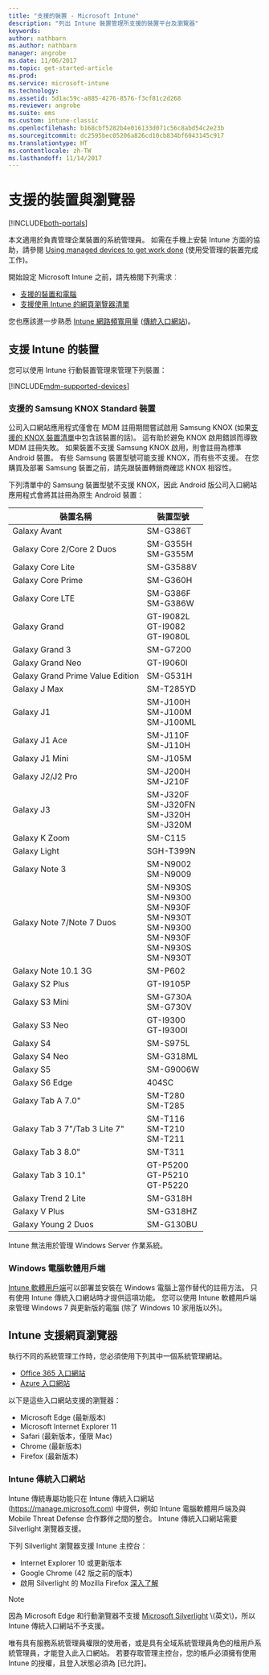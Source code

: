 ```yaml
---
title: "支援的裝置 - Microsoft Intune"
description: "列出 Intune 裝置管理所支援的裝置平台及瀏覽器"
keywords: 
author: nathbarn
ms.author: nathbarn
manager: angrobe
ms.date: 11/06/2017
ms.topic: get-started-article
ms.prod: 
ms.service: microsoft-intune
ms.technology: 
ms.assetid: 5d1ac59c-a885-4276-8576-f3cf81c2d268
ms.reviewer: angrobe
ms.suite: ems
ms.custom: intune-classic
ms.openlocfilehash: b168cbf5282b4e016133d071c56c8abd54c2e23b
ms.sourcegitcommit: dc2595bec05206a826cd10cb834bf6043145c917
ms.translationtype: HT
ms.contentlocale: zh-TW
ms.lasthandoff: 11/14/2017
---
```

# <a name="supported-devices-and-browsers"></a>支援的裝置與瀏覽器

[!INCLUDE[both-portals](./includes/note-for-both-portals.md)]

本文適用於負責管理企業裝置的系統管理員。 如需在手機上安裝 Intune 方面的協助，請參閱 [Using managed devices to get work done](/intune-user-help/company-portal-frequently-asked-questions) (使用受管理的裝置完成工作)。

開始設定 Microsoft Intune 之前，請先檢閱下列需求︰

- [支援的裝置和電腦](#intune-supported-devices)
- [支援使用 Intune 的網頁瀏覽器清單](#intune-supported-web-browsers)

您也應該進一步熟悉 [Intune 網路頻寬用量](network-bandwidth-use.md) ([傳統入口網站](/intune-classic/get-started/network-bandwidth-use))。

## <a name="intune-supported-devices"></a>支援 Intune 的裝置

您可以使用 Intune 行動裝置管理來管理下列裝置：

[!INCLUDE[mdm-supported-devices](./includes/mdm-supported-devices.md)]

### <a name="supported-samsung-knox-standard-devices"></a>支援的 Samsung KNOX Standard 裝置

公司入口網站應用程式僅會在 MDM 註冊期間嘗試啟用 Samsung KNOX (如果[支援的 KNOX 裝置清單](https://www.samsungknox.com/knox-supported-devices/knox-workspace)中包含該裝置的話)。 這有助於避免 KNOX 啟用錯誤而導致 MDM 註冊失敗。 如果裝置不支援 Samsung KNOX 啟用，則會註冊為標準 Android 裝置。 有些 Samsung 裝置型號可能支援 KNOX，而有些不支援。 在您購買及部署 Samsung 裝置之前，請先跟裝置轉銷商確認 KNOX 相容性。

下列清單中的 Samsung 裝置型號不支援 KNOX，因此 Android 版公司入口網站應用程式會將其註冊為原生 Android 裝置：

| **裝置名稱** | **裝置型號** |
| --- | --- |
| Galaxy Avant | SM-G386T |
| Galaxy Core 2/Core 2 Duos | SM-G355H<br>SM-G355M |
| Galaxy Core Lite | SM-G3588V |
| Galaxy Core Prime | SM-G360H |
| Galaxy Core LTE | SM-G386F<br>SM-G386W |
| Galaxy Grand | GT-I9082L<br>GT-I9082<br>GT-I9080L |
| Galaxy Grand 3 | SM-G7200 |
| Galaxy Grand Neo | GT-I9060I |
| Galaxy Grand Prime Value Edition | SM-G531H |
| Galaxy J Max | SM-T285YD |
| Galaxy J1 | SM-J100H<br>SM-J100M<br>SM-J100ML |
| Galaxy J1 Ace | SM-J110F<br>SM-J110H |
| Galaxy J1 Mini | SM-J105M |
| Galaxy J2/J2 Pro | SM-J200H<br>SM-J210F |
| Galaxy J3 | SM-J320F<br>SM-J320FN<br>SM-J320H<br>SM-J320M |
| Galaxy K Zoom | SM-C115 |
| Galaxy Light | SGH-T399N |
| Galaxy Note 3 | SM-N9002<br>SM-N9009 |
| Galaxy Note 7/Note 7 Duos | SM-N930S<br>SM-N9300<br>SM-N930F<br>SM-N930T<br>SM-N9300<br>SM-N930F<br>SM-N930S<br>SM-N930T |
| Galaxy Note 10.1 3G | SM-P602 |
| Galaxy S2 Plus | GT-I9105P |
| Galaxy S3 Mini | SM-G730A<br>SM-G730V |
| Galaxy S3 Neo | GT-I9300<br>GT-I9300I |
| Galaxy S4 | SM-S975L |
| Galaxy S4 Neo | SM-G318ML |
| Galaxy S5 | SM-G9006W |
| Galaxy S6 Edge | 404SC |
| Galaxy Tab A 7.0&quot; | SM-T280<br>SM-T285 |
| Galaxy Tab 3 7&quot;/Tab 3 Lite 7&quot; | SM-T116<br>SM-T210<br>SM-T211 |
| Galaxy Tab 3 8.0&quot; | SM-T311 |
| Galaxy Tab 3 10.1&quot; | GT-P5200<br>GT-P5210<br>GT-P5220 |
| Galaxy Trend 2 Lite | SM-G318H |
| Galaxy V Plus | SM-G318HZ |
| Galaxy Young 2 Duos | SM-G130BU |

Intune 無法用於管理 Windows Server 作業系統。

### <a name="windows-pc-software-client"></a>Windows 電腦軟體用戶端

[Intune 軟體用戶端](/intune-classic/deploy-use/manage-windows-pcs-with-microsoft-intune)可以部署並安裝在 Windows 電腦上當作替代的註冊方法。 只有使用 Intune 傳統入口網站時才提供這項功能。 您可以使用 Intune 軟體用戶端來管理 Windows 7 與更新版的電腦 (除了 Windows 10 家用版以外)。

<!--  ### Exchange ActiveSync management

You can manage [Exchange ActiveSync devices](/intune-classic/deploy-use/mobile-device-management-with-exchange-activesync-and-microsoft-intune) from the Intune console. This option provides a limited set of management capabilities when compared to the other methods. See [Capabilities of built-in Mobile Device Management in Office 365](https://support.office.com/article/Capabilities-of-built-in-Mobile-Device-Management-for-Office-365-a1da44e5-7475-4992-be91-9ccec25905b0) for a list of supported devices.  -->

## <a name="intune-supported-web-browsers"></a>Intune 支援網頁瀏覽器

執行不同的系統管理工作時，您必須使用下列其中一個系統管理網站。

- [Office 365 入口網站](http://go.microsoft.com/fwlink/p/?LinkId=698854)
- [Azure 入口網站](https://portal.azure.com/)

以下是這些入口網站支援的瀏覽器：
- Microsoft Edge (最新版本)
- Microsoft Internet Explorer 11
- Safari (最新版本，僅限 Mac)
- Chrome (最新版本)
- Firefox (最新版本)

### <a name="intune-classic-portal"></a>Intune 傳統入口網站

Intune 傳統專屬功能只在 Intune 傳統入口網站 (https://manage.microsoft.com) 中提供，例如 Intune 電腦軟體用戶端及與 Mobile Threat Defense 合作夥伴之間的整合。 Intune 傳統入口網站需要 Silverlight 瀏覽器支援。

下列 Silverlight 瀏覽器支援 Intune 主控台：
- Internet Explorer 10 或更新版本
- Google Chrome (42 版之前的版本)
- 啟用 Silverlight 的 Mozilla Firefox [深入了解](https://go.microsoft.com/fwlink/?linkid=836872)

> [!Note]
> 因為 Microsoft Edge 和行動瀏覽器不支援 [Microsoft Silverlight](https://msdn.microsoft.com/library/cc838158(v=vs.95).aspx) \(英文\)，所以 Intune 傳統入口網站不予支援。

唯有具有服務系統管理員權限的使用者，或是具有全域系統管理員角色的租用戶系統管理員，才能登入此入口網站。 若要存取管理主控台，您的帳戶必須擁有使用 Intune 的授權，且登入狀態必須為 [已允許]。
